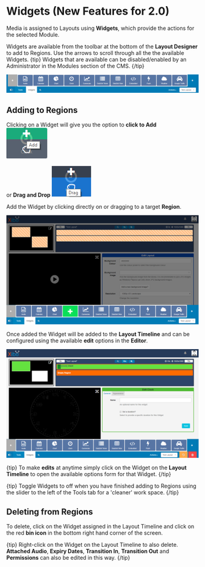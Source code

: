 <!--toc=layouts-->

# Widgets (New Features for 2.0)

Media is assigned to Layouts using **Widgets**, which provide the actions for the selected Module.

Widgets are available from the toolbar at the bottom of the **Layout Designer** to add to Regions. Use the  arrows to scroll through all the the available Widgets.
{tip}
Widgets that are available can be disabled/enabled by an Administrator in the Modules section of the CMS.
{/tip}

![Widget Toolbar](img/v2_layouts_widgets_toolbar.png)



## Adding to Regions

Clicking on a Widget will give you the option to **click to Add** ![Click to add Widget](img/v2_layouts_add_widget.png)

 or **Drag and Drop** ![Drag and Drop Widget](img/v2_layouts_drag_widget.png)

Add the Widget by clicking directly on or dragging to a target **Region**.

![Add Widget to a Region](img/v2_layouts_add_widget_to_region.png)



Once added the Widget will be added to the **Layout Timeline** and can be configured using the available **edit** options in the **Editor**. 

![Widget added to Region Timeline](img/v2_layouts_widget_region_timeline.png)



{tip}
To make **edits** at anytime simply click on the Widget on the **Layout Timeline** to open the available options form for that Widget.
{/tip}

{tip}
Toggle Widgets to off when you have finished adding to Regions using the slider to the left of the Tools tab for a 'cleaner' work space.
{/tip}

## Deleting from Regions

To delete, click on the Widget assigned in the Layout Timeline and click on the red **bin icon** in the bottom right hand corner of the screen. 

{tip}
Right-click on the Widget on the Layout Timeline to also delete. **Attached Audio**, **Expiry Dates**, **Transition In**, **Transition Out** and **Permissions** can also be edited in this way.
{/tip}


